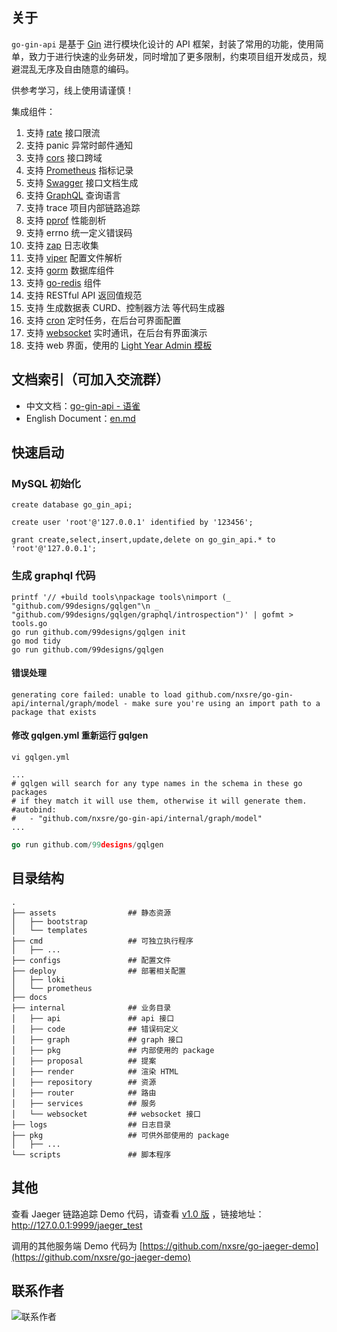 ## 关于

`go-gin-api` 是基于 [Gin](https://github.com/gin-gonic/gin) 进行模块化设计的 API 框架，封装了常用的功能，使用简单，致力于进行快速的业务研发，同时增加了更多限制，约束项目组开发成员，规避混乱无序及自由随意的编码。

供参考学习，线上使用请谨慎！

集成组件：

1. 支持 [rate](https://golang.org/x/time/rate) 接口限流 
1. 支持 panic 异常时邮件通知 
1. 支持 [cors](https://github.com/rs/cors) 接口跨域 
1. 支持 [Prometheus](https://github.com/prometheus/client_golang) 指标记录 
1. 支持 [Swagger](https://github.com/swaggo/gin-swagger) 接口文档生成 
1. 支持 [GraphQL](https://github.com/99designs/gqlgen) 查询语言 
1. 支持 trace 项目内部链路追踪 
1. 支持 [pprof](https://github.com/gin-contrib/pprof) 性能剖析
1. 支持 errno 统一定义错误码 
1. 支持 [zap](https://go.uber.org/zap) 日志收集 
1. 支持 [viper](https://github.com/spf13/viper) 配置文件解析
1. 支持 [gorm](https://gorm.io/gorm) 数据库组件
1. 支持 [go-redis](https://github.com/go-redis/redis/v7) 组件
1. 支持 RESTful API 返回值规范
1. 支持 生成数据表 CURD、控制器方法 等代码生成器
1. 支持 [cron](https://github.com/jakecoffman/cron) 定时任务，在后台可界面配置
1. 支持 [websocket](https://github.com/gorilla/websocket) 实时通讯，在后台有界面演示
1. 支持 web 界面，使用的 [Light Year Admin 模板](https://gitee.com/yinqi/Light-Year-Admin-Using-Iframe)


## 文档索引（可加入交流群）

- 中文文档：[go-gin-api - 语雀](https://www.yuque.com/nxsre/go-gin-api/ngc3x5)
- English Document：[en.md](https://github.com/nxsre/go-gin-api/blob/master/en.md)



## 快速启动

### MySQL 初始化
```mysql
create database go_gin_api;

create user 'root'@'127.0.0.1' identified by '123456';

grant create,select,insert,update,delete on go_gin_api.* to 'root'@'127.0.0.1';
```

### 生成 graphql 代码
```shell
printf '// +build tools\npackage tools\nimport (_ "github.com/99designs/gqlgen"\n _ "github.com/99designs/gqlgen/graphql/introspection")' | gofmt > tools.go
go run github.com/99designs/gqlgen init
go mod tidy
go run github.com/99designs/gqlgen
```
#### 错误处理
```text
generating core failed: unable to load github.com/nxsre/go-gin-api/internal/graph/model - make sure you're using an import path to a package that exists
```
#### 修改 gqlgen.yml 重新运行 gqlgen
```shell
vi gqlgen.yml
```
```text
...
# gqlgen will search for any type names in the schema in these go packages
# if they match it will use them, otherwise it will generate them.
#autobind:
#   - "github.com/nxsre/go-gin-api/internal/graph/model"
...
```
```go
go run github.com/99designs/gqlgen
```

## 目录结构
```shell
.
├── assets                ## 静态资源
│   ├── bootstrap
│   └── templates
├── cmd                   ## 可独立执行程序
│   ├── ...
├── configs               ## 配置文件
├── deploy                ## 部署相关配置
│   ├── loki            
│   └── prometheus
├── docs
├── internal              ## 业务目录
│   ├── api               ## api 接口
│   ├── code              ## 错误码定义
│   ├── graph             ## graph 接口
│   ├── pkg               ## 内部使用的 package
│   ├── proposal          ## 提案
│   ├── render            ## 渲染 HTML
│   ├── repository        ## 资源
│   ├── router            ## 路由
│   ├── services          ## 服务
│   └── websocket         ## websocket 接口
├── logs                  ## 日志目录
├── pkg                   ## 可供外部使用的 package
│   ├── ...
└── scripts               ## 脚本程序

```
## 其他

查看 Jaeger 链路追踪 Demo 代码，请查看 [v1.0 版](https://github.com/nxsre/go-gin-api/releases/tag/v1.0) ，链接地址：http://127.0.0.1:9999/jaeger_test

调用的其他服务端 Demo 代码为 [https://github.com/nxsre/go-jaeger-demo](https://github.com/nxsre/go-jaeger-demo)

## 联系作者

![联系作者](https://i.loli.net/2021/07/02/cwiLQ13CRgJIS86.jpg)

